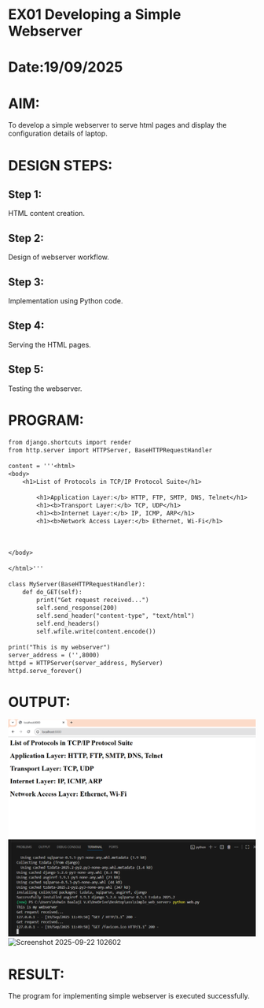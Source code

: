 # EX01 Developing a Simple Webserver

# Date:19/09/2025
# AIM:
To develop a simple webserver to serve html pages and display the configuration details of laptop.

# DESIGN STEPS:
## Step 1:
HTML content creation.

## Step 2:
Design of webserver workflow.

## Step 3:
Implementation using Python code.

## Step 4:
Serving the HTML pages.

## Step 5:
Testing the webserver.

# PROGRAM:

````
from django.shortcuts import render
from http.server import HTTPServer, BaseHTTPRequestHandler

content = '''<html>
<body>
    <h1>List of Protocols in TCP/IP Protocol Suite</h1>
    
        <h1>Application Layer:</b> HTTP, FTP, SMTP, DNS, Telnet</h1>
        <h1><b>Transport Layer:</b> TCP, UDP</h1>
        <h1><b>Internet Layer:</b> IP, ICMP, ARP</h1>
        <h1><b>Network Access Layer:</b> Ethernet, Wi-Fi</h1>
    
    
     
</body>
 
</html>'''

class MyServer(BaseHTTPRequestHandler):
    def do_GET(self):
        print("Get request received...")
        self.send_response(200)
        self.send_header("content-type", "text/html")
        self.end_headers()
        self.wfile.write(content.encode())

print("This is my webserver")
server_address = ('',8000)
httpd = HTTPServer(server_address, MyServer)
httpd.serve_forever()

````
# OUTPUT:
![alt text](<Screenshot 2025-09-19 115010.png>)
![alt text](<Screenshot 2025-09-19 115032.png>)
<img width="1684" height="911" alt="Screenshot 2025-09-22 102602" src="https://github.com/user-attachments/assets/01373ae9-41f6-4589-9dbd-892ac3a88b66" />

# RESULT:
The program for implementing simple webserver is executed successfully.
